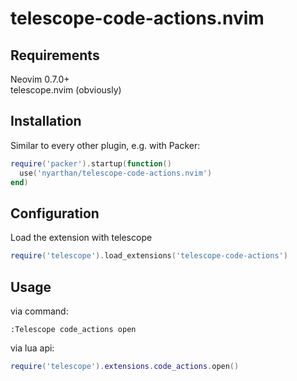 # telescope-code-actions.nvim

## Requirements

Neovim 0.7.0+  
telescope.nvim (obviously)

## Installation

Similar to every other plugin, e.g. with Packer:

```lua
require('packer').startup(function()
  use('nyarthan/telescope-code-actions.nvim')
end)
```

## Configuration

Load the extension with telescope

```lua
require('telescope').load_extensions('telescope-code-actions')
```

## Usage

via command:

```vim
:Telescope code_actions open
```

via lua api:

```lua
require('telescope').extensions.code_actions.open()
```
